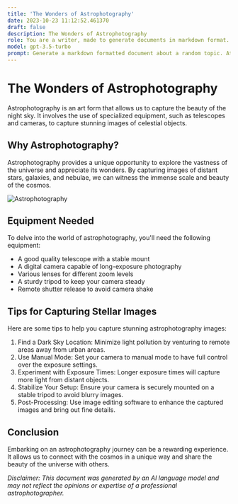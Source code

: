 ```yaml
---
title: 'The Wonders of Astrophotography'
date: 2023-10-23 11:12:52.461370
draft: false
description: The Wonders of Astrophotography
role: You are a writer, made to generate documents in markdown format. It is very important that all of the documents you generate are in valid markdown format.
model: gpt-3.5-turbo
prompt: Generate a markdown formatted document about a random topic. At the bottom, include a disclaimer explaining that the document was generated by you. The first line of the document should be the title. Make sure that the entire document is in proper markdown format, using a mix of various tags to make the document visually appealing.
---
```


# The Wonders of Astrophotography

Astrophotography is an art form that allows us to capture the beauty of the night sky. It involves the use of specialized equipment, such as telescopes and cameras, to capture stunning images of celestial objects. 

## Why Astrophotography?

Astrophotography provides a unique opportunity to explore the vastness of the universe and appreciate its wonders. By capturing images of distant stars, galaxies, and nebulae, we can witness the immense scale and beauty of the cosmos. 

![Astrophotography](https://example.com/astrophotography-image.jpg)

## Equipment Needed

To delve into the world of astrophotography, you'll need the following equipment:

- A good quality telescope with a stable mount
- A digital camera capable of long-exposure photography
- Various lenses for different zoom levels
- A sturdy tripod to keep your camera steady
- Remote shutter release to avoid camera shake

## Tips for Capturing Stellar Images

Here are some tips to help you capture stunning astrophotography images:

1. Find a Dark Sky Location: Minimize light pollution by venturing to remote areas away from urban areas.
2. Use Manual Mode: Set your camera to manual mode to have full control over the exposure settings.
3. Experiment with Exposure Times: Longer exposure times will capture more light from distant objects.
4. Stabilize Your Setup: Ensure your camera is securely mounted on a stable tripod to avoid blurry images.
5. Post-Processing: Use image editing software to enhance the captured images and bring out fine details.

## Conclusion

Embarking on an astrophotography journey can be a rewarding experience. It allows us to connect with the cosmos in a unique way and share the beauty of the universe with others.

_Disclaimer: This document was generated by an AI language model and may not reflect the opinions or expertise of a professional astrophotographer._